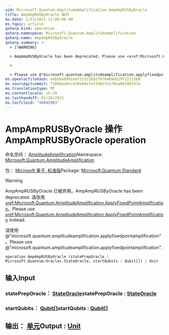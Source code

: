 ```yaml
---
uid: Microsoft.Quantum.AmplitudeAmplification.AmpAmpRUSByOracle
title: AmpAmpRUSByOracle 操作
ms.date: 1/23/2021 12:00:00 AM
ms.topic: article
qsharp.kind: operation
qsharp.namespace: Microsoft.Quantum.AmplitudeAmplification
qsharp.name: AmpAmpRUSByOracle
qsharp.summary: >-
  > [!WARNING]

  > AmpAmpRUSByOracle has been deprecated. Please use <xref:Microsoft.Quantum.AmplitudeAmplification.ApplyFixedPointAmplification> instead.

  >

  > Please use @"microsoft.quantum.amplitudeamplification.applyfixedpointamplification".
ms.openlocfilehash: eebb9a0981ebf313228d2f078469eb29f2211369
ms.sourcegitcommit: 71605ea9cc630e84e7ef29027e1f0ea06299747e
ms.translationtype: MT
ms.contentlocale: zh-CN
ms.lasthandoff: 01/26/2021
ms.locfileid: "98845903"
---
```

# <a name="ampamprusbyoracle-operation"></a><span data-ttu-id="4f309-102">AmpAmpRUSByOracle 操作</span><span class="sxs-lookup"><span data-stu-id="4f309-102">AmpAmpRUSByOracle operation</span></span>

<span data-ttu-id="4f309-103">命名空间： [AmplitudeAmplification](xref:Microsoft.Quantum.AmplitudeAmplification)</span><span class="sxs-lookup"><span data-stu-id="4f309-103">Namespace: [Microsoft.Quantum.AmplitudeAmplification](xref:Microsoft.Quantum.AmplitudeAmplification)</span></span>

<span data-ttu-id="4f309-104">包： [Microsoft 量子. 标准版](https://nuget.org/packages/Microsoft.Quantum.Standard)</span><span class="sxs-lookup"><span data-stu-id="4f309-104">Package: [Microsoft.Quantum.Standard](https://nuget.org/packages/Microsoft.Quantum.Standard)</span></span>


> [!WARNING]
> <span data-ttu-id="4f309-105">AmpAmpRUSByOracle 已被弃用。</span><span class="sxs-lookup"><span data-stu-id="4f309-105">AmpAmpRUSByOracle has been deprecated.</span></span> <span data-ttu-id="4f309-106">请改用 <xref:Microsoft.Quantum.AmplitudeAmplification.ApplyFixedPointAmplification>。</span><span class="sxs-lookup"><span data-stu-id="4f309-106">Please use <xref:Microsoft.Quantum.AmplitudeAmplification.ApplyFixedPointAmplification> instead.</span></span>
>
> <span data-ttu-id="4f309-107">请使用 @"microsoft.quantum.amplitudeamplification.applyfixedpointamplification"。</span><span class="sxs-lookup"><span data-stu-id="4f309-107">Please use @"microsoft.quantum.amplitudeamplification.applyfixedpointamplification".</span></span>



```qsharp
operation AmpAmpRUSByOracle (statePrepOracle : Microsoft.Quantum.Oracles.StateOracle, startQubits : Qubit[]) : Unit
```


## <a name="input"></a><span data-ttu-id="4f309-108">输入</span><span class="sxs-lookup"><span data-stu-id="4f309-108">Input</span></span>

### <a name="statepreporacle--stateoracle"></a><span data-ttu-id="4f309-109">statePrepOracle： [StateOracle](xref:Microsoft.Quantum.Oracles.StateOracle)</span><span class="sxs-lookup"><span data-stu-id="4f309-109">statePrepOracle : [StateOracle](xref:Microsoft.Quantum.Oracles.StateOracle)</span></span>




### <a name="startqubits--qubit"></a><span data-ttu-id="4f309-110">startQubits： [Qubit](xref:microsoft.quantum.lang-ref.qubit)[]</span><span class="sxs-lookup"><span data-stu-id="4f309-110">startQubits : [Qubit](xref:microsoft.quantum.lang-ref.qubit)[]</span></span>





## <a name="output--unit"></a><span data-ttu-id="4f309-111">输出： [单元](xref:microsoft.quantum.lang-ref.unit)</span><span class="sxs-lookup"><span data-stu-id="4f309-111">Output : [Unit](xref:microsoft.quantum.lang-ref.unit)</span></span>

